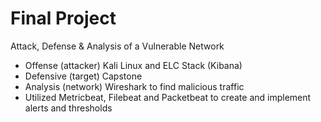 # Final Project
Attack, Defense & Analysis of a Vulnerable Network

   - Offense (attacker) Kali Linux and ELC Stack (Kibana)
   - Defensive (target) Capstone        
   - Analysis (network) Wireshark to find malicious traffic
   - Utilized Metricbeat, Filebeat and Packetbeat to create and implement alerts and thresholds
